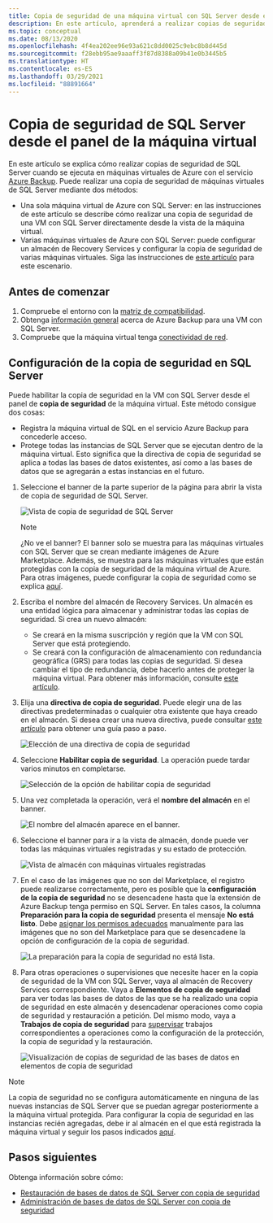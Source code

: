 ```yaml
---
title: Copia de seguridad de una máquina virtual con SQL Server desde el panel de la máquina virtual
description: En este artículo, aprenderá a realizar copias de seguridad de bases de datos de SQL Server en máquinas virtuales de Azure desde el panel de la máquina virtual.
ms.topic: conceptual
ms.date: 08/13/2020
ms.openlocfilehash: 4f4ea202ee96e93a621c8dd0025c9ebc8b8d445d
ms.sourcegitcommit: f28ebb95ae9aaaff3f87d8388a09b41e0b3445b5
ms.translationtype: HT
ms.contentlocale: es-ES
ms.lasthandoff: 03/29/2021
ms.locfileid: "88891664"
---
```

# <a name="back-up-a-sql-server-from-the-vm-pane"></a>Copia de seguridad de SQL Server desde el panel de la máquina virtual

En este artículo se explica cómo realizar copias de seguridad de SQL Server cuando se ejecuta en máquinas virtuales de Azure con el servicio [Azure Backup](backup-overview.md). Puede realizar una copia de seguridad de máquinas virtuales de SQL Server mediante dos métodos:

- Una sola máquina virtual de Azure con SQL Server: en las instrucciones de este artículo se describe cómo realizar una copia de seguridad de una VM con SQL Server directamente desde la vista de la máquina virtual.
- Varias máquinas virtuales de Azure con SQL Server: puede configurar un almacén de Recovery Services y configurar la copia de seguridad de varias máquinas virtuales. Siga las instrucciones de [este artículo](backup-sql-server-database-azure-vms.md) para este escenario.

## <a name="before-you-start"></a>Antes de comenzar

1. Compruebe el entorno con la [matriz de compatibilidad](sql-support-matrix.md).
2. Obtenga [información general](backup-azure-sql-database.md) acerca de Azure Backup para una VM con SQL Server.
3. Compruebe que la máquina virtual tenga [conectividad de red](backup-sql-server-database-azure-vms.md#establish-network-connectivity).

## <a name="configure-backup-on-the-sql-server"></a>Configuración de la copia de seguridad en SQL Server

Puede habilitar la copia de seguridad en la VM con SQL Server desde el panel de **copia de seguridad** de la máquina virtual. Este método consigue dos cosas:

- Registra la máquina virtual de SQL en el servicio Azure Backup para concederle acceso.
- Protege todas las instancias de SQL Server que se ejecutan dentro de la máquina virtual. Esto significa que la directiva de copia de seguridad se aplica a todas las bases de datos existentes, así como a las bases de datos que se agregarán a estas instancias en el futuro.

1. Seleccione el banner de la parte superior de la página para abrir la vista de copia de seguridad de SQL Server.

    ![Vista de copia de seguridad de SQL Server](./media/backup-sql-server-vm-from-vm-pane/sql-server-backup-view.png)

    >[!NOTE]
    >¿No ve el banner? El banner solo se muestra para las máquinas virtuales con SQL Server que se crean mediante imágenes de Azure Marketplace. Además, se muestra para las máquinas virtuales que están protegidas con la copia de seguridad de la máquina virtual de Azure. Para otras imágenes, puede configurar la copia de seguridad como se explica [aquí](backup-sql-server-database-azure-vms.md).

2. Escriba el nombre del almacén de Recovery Services. Un almacén es una entidad lógica para almacenar y administrar todas las copias de seguridad. Si crea un nuevo almacén:

    - Se creará en la misma suscripción y región que la VM con SQL Server que está protegiendo.
    - Se creará con la configuración de almacenamiento con redundancia geográfica (GRS) para todas las copias de seguridad. Si desea cambiar el tipo de redundancia, debe hacerlo antes de proteger la máquina virtual. Para obtener más información, consulte [este artículo](backup-create-rs-vault.md#set-storage-redundancy).

3. Elija una **directiva de copia de seguridad**. Puede elegir una de las directivas predeterminadas o cualquier otra existente que haya creado en el almacén. Si desea crear una nueva directiva, puede consultar [este artículo](backup-sql-server-database-azure-vms.md#create-a-backup-policy) para obtener una guía paso a paso.

    ![Elección de una directiva de copia de seguridad](./media/backup-sql-server-vm-from-vm-pane/backup-policy.png)

4. Seleccione **Habilitar copia de seguridad**. La operación puede tardar varios minutos en completarse.

    ![Selección de la opción de habilitar copia de seguridad](./media/backup-sql-server-vm-from-vm-pane/enable-backup.png)

5. Una vez completada la operación, verá el **nombre del almacén** en el banner.

    ![El nombre del almacén aparece en el banner.](./media/backup-sql-server-vm-from-vm-pane/vault-name.png)

6. Seleccione el banner para ir a la vista de almacén, donde puede ver todas las máquinas virtuales registradas y su estado de protección.

    ![Vista de almacén con máquinas virtuales registradas](./media/backup-sql-server-vm-from-vm-pane/vault-view.png)

7. En el caso de las imágenes que no son del Marketplace, el registro puede realizarse correctamente, pero es posible que la **configuración de la copia de seguridad** no se desencadene hasta que la extensión de Azure Backup tenga permiso en SQL Server. En tales casos, la columna **Preparación para la copia de seguridad** presenta el mensaje **No está listo**. Debe [asignar los permisos adecuados](backup-azure-sql-database.md#set-vm-permissions) manualmente para las imágenes que no son del Marketplace para que se desencadene la opción de configuración de la copia de seguridad.

    ![La preparación para la copia de seguridad no está lista.](./media/backup-sql-server-vm-from-vm-pane/backup-readiness-not-ready.png)

8. Para otras operaciones o supervisiones que necesite hacer en la copia de seguridad de la VM con SQL Server, vaya al almacén de Recovery Services correspondiente. Vaya a **Elementos de copia de seguridad** para ver todas las bases de datos de las que se ha realizado una copia de seguridad en este almacén y desencadenar operaciones como copia de seguridad y restauración a petición. Del mismo modo, vaya a **Trabajos de copia de seguridad** para [supervisar](manage-monitor-sql-database-backup.md) trabajos correspondientes a operaciones como la configuración de la protección, la copia de seguridad y la restauración.

    ![Visualización de copias de seguridad de las bases de datos en elementos de copia de seguridad](./media/backup-sql-server-vm-from-vm-pane/backup-items.png)

>[!NOTE]
>La copia de seguridad no se configura automáticamente en ninguna de las nuevas instancias de SQL Server que se puedan agregar posteriormente a la máquina virtual protegida. Para configurar la copia de seguridad en las instancias recién agregadas, debe ir al almacén en el que está registrada la máquina virtual y seguir los pasos indicados [aquí](backup-sql-server-database-azure-vms.md).

## <a name="next-steps"></a>Pasos siguientes

Obtenga información sobre cómo:

- [Restauración de bases de datos de SQL Server con copia de seguridad](restore-sql-database-azure-vm.md)
- [Administración de bases de datos de SQL Server con copia de seguridad](manage-monitor-sql-database-backup.md)
